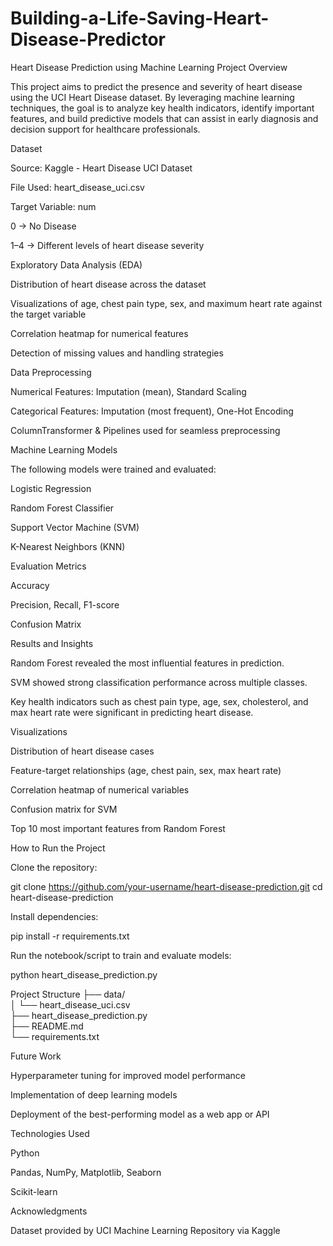 # Building-a-Life-Saving-Heart-Disease-Predictor
Heart Disease Prediction using Machine Learning
Project Overview

This project aims to predict the presence and severity of heart disease using the UCI Heart Disease dataset. By leveraging machine learning techniques, the goal is to analyze key health indicators, identify important features, and build predictive models that can assist in early diagnosis and decision support for healthcare professionals.

Dataset

Source: Kaggle - Heart Disease UCI Dataset

File Used: heart_disease_uci.csv

Target Variable: num

0 → No Disease

1–4 → Different levels of heart disease severity

Exploratory Data Analysis (EDA)

Distribution of heart disease across the dataset

Visualizations of age, chest pain type, sex, and maximum heart rate against the target variable

Correlation heatmap for numerical features

Detection of missing values and handling strategies

Data Preprocessing

Numerical Features: Imputation (mean), Standard Scaling

Categorical Features: Imputation (most frequent), One-Hot Encoding

ColumnTransformer & Pipelines used for seamless preprocessing

Machine Learning Models

The following models were trained and evaluated:

Logistic Regression

Random Forest Classifier

Support Vector Machine (SVM)

K-Nearest Neighbors (KNN)

Evaluation Metrics

Accuracy

Precision, Recall, F1-score

Confusion Matrix

Results and Insights

Random Forest revealed the most influential features in prediction.

SVM showed strong classification performance across multiple classes.

Key health indicators such as chest pain type, age, sex, cholesterol, and max heart rate were significant in predicting heart disease.

Visualizations

Distribution of heart disease cases

Feature-target relationships (age, chest pain, sex, max heart rate)

Correlation heatmap of numerical variables

Confusion matrix for SVM

Top 10 most important features from Random Forest

How to Run the Project

Clone the repository:

git clone https://github.com/your-username/heart-disease-prediction.git
cd heart-disease-prediction


Install dependencies:

pip install -r requirements.txt


Run the notebook/script to train and evaluate models:

python heart_disease_prediction.py

Project Structure
├── data/  
│   └── heart_disease_uci.csv  
├── heart_disease_prediction.py  
├── README.md  
└── requirements.txt  

Future Work

Hyperparameter tuning for improved model performance

Implementation of deep learning models

Deployment of the best-performing model as a web app or API

Technologies Used

Python

Pandas, NumPy, Matplotlib, Seaborn

Scikit-learn

Acknowledgments

Dataset provided by UCI Machine Learning Repository
 via Kaggle
